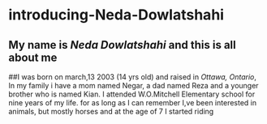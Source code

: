 # introducing-Neda-Dowlatshahi
## **My name** is _Neda Dowlatshahi_ and this is all about me 
##I was born on march,13 2003 (14 yrs old) and raised in _Ottawa, Ontario_, In my family i have a mom named Negar, a dad named Reza and a younger brother who is named Kian. I attended W.O.Mitchell Elementary school for nine years of my life. for as long as I can remember I,ve been interested in animals, but mostly horses and at the age of 7 I started riding  
